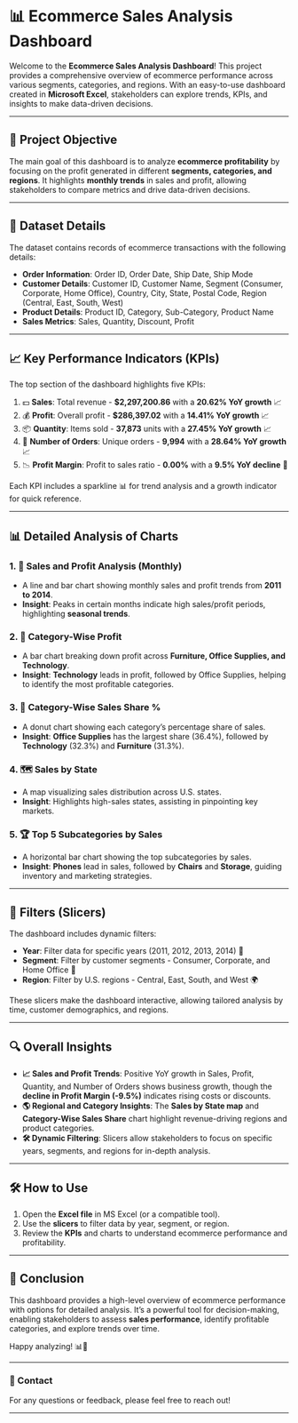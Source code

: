 # 📊 Ecommerce Sales Analysis Dashboard

Welcome to the **Ecommerce Sales Analysis Dashboard**! This project provides a comprehensive overview of ecommerce performance across various segments, categories, and regions. With an easy-to-use dashboard created in **Microsoft Excel**, stakeholders can explore trends, KPIs, and insights to make data-driven decisions.

---

## 🎯 Project Objective

The main goal of this dashboard is to analyze **ecommerce profitability** by focusing on the profit generated in different **segments, categories, and regions**. It highlights **monthly trends** in sales and profit, allowing stakeholders to compare metrics and drive data-driven decisions.

---

## 📄 Dataset Details

The dataset contains records of ecommerce transactions with the following details:

- **Order Information**: Order ID, Order Date, Ship Date, Ship Mode
- **Customer Details**: Customer ID, Customer Name, Segment (Consumer, Corporate, Home Office), Country, City, State, Postal Code, Region (Central, East, South, West)
- **Product Details**: Product ID, Category, Sub-Category, Product Name
- **Sales Metrics**: Sales, Quantity, Discount, Profit

---

## 📈 Key Performance Indicators (KPIs)

The top section of the dashboard highlights five KPIs:

1. 💵 **Sales**: Total revenue - **$2,297,200.86** with a **20.62% YoY growth** 📈
2. 💰 **Profit**: Overall profit - **$286,397.02** with a **14.41% YoY growth** 📈
3. 📦 **Quantity**: Items sold - **37,873** units with a **27.45% YoY growth** 📈
4. 📑 **Number of Orders**: Unique orders - **9,994** with a **28.64% YoY growth** 📈
5. 📉 **Profit Margin**: Profit to sales ratio - **0.00%** with a **9.5% YoY decline** 🔻

Each KPI includes a sparkline 📊 for trend analysis and a growth indicator for quick reference.

---

## 📊 Detailed Analysis of Charts

### 1. 📅 Sales and Profit Analysis (Monthly)
   - A line and bar chart showing monthly sales and profit trends from **2011 to 2014**.
   - **Insight**: Peaks in certain months indicate high sales/profit periods, highlighting **seasonal trends**.

### 2. 📂 Category-Wise Profit
   - A bar chart breaking down profit across **Furniture, Office Supplies, and Technology**.
   - **Insight**: **Technology** leads in profit, followed by Office Supplies, helping to identify the most profitable categories.

### 3. 🥧 Category-Wise Sales Share %
   - A donut chart showing each category’s percentage share of sales.
   - **Insight**: **Office Supplies** has the largest share (36.4%), followed by **Technology** (32.3%) and **Furniture** (31.3%).

### 4. 🗺️ Sales by State
   - A map visualizing sales distribution across U.S. states.
   - **Insight**: Highlights high-sales states, assisting in pinpointing key markets.

### 5. 🏆 Top 5 Subcategories by Sales
   - A horizontal bar chart showing the top subcategories by sales.
   - **Insight**: **Phones** lead in sales, followed by **Chairs** and **Storage**, guiding inventory and marketing strategies.

---

## 🔄 Filters (Slicers)

The dashboard includes dynamic filters:

- **Year**: Filter data for specific years (2011, 2012, 2013, 2014) 📅
- **Segment**: Filter by customer segments - Consumer, Corporate, and Home Office 👥
- **Region**: Filter by U.S. regions - Central, East, South, and West 🌍

These slicers make the dashboard interactive, allowing tailored analysis by time, customer demographics, and regions.

---

## 🔍 Overall Insights

- **📈 Sales and Profit Trends**: Positive YoY growth in Sales, Profit, Quantity, and Number of Orders shows business growth, though the **decline in Profit Margin (-9.5%)** indicates rising costs or discounts.
- **🌎 Regional and Category Insights**: The **Sales by State map** and **Category-Wise Sales Share** chart highlight revenue-driving regions and product categories.
- **🛠️ Dynamic Filtering**: Slicers allow stakeholders to focus on specific years, segments, and regions for in-depth analysis.

---

## 🛠️ How to Use

1. Open the **Excel file** in MS Excel (or a compatible tool).
2. Use the **slicers** to filter data by year, segment, or region.
3. Review the **KPIs** and charts to understand ecommerce performance and profitability.

---

## 🚀 Conclusion

This dashboard provides a high-level overview of ecommerce performance with options for detailed analysis. It’s a powerful tool for decision-making, enabling stakeholders to assess **sales performance**, identify profitable categories, and explore trends over time.

Happy analyzing! 📊🚀

---

### 📧 Contact

For any questions or feedback, please feel free to reach out!

---

